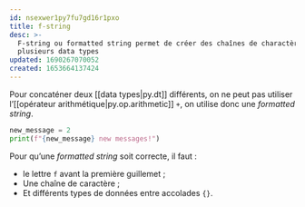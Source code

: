 ```yaml
---
id: nsexwer1py7fu7gd16r1pxo
title: f-string
desc: >-
  F-string ou formatted string permet de créer des chaînes de charactères avec
  plusieurs data types
updated: 1690267070052
created: 1653664137424
---
```


Pour concaténer deux [[data types|py.dt]] différents, on ne peut pas utiliser l’[[opérateur arithmétique|py.op.arithmetic]] `+`, on utilise donc une *formatted string*.

```python
new_message = 2
print(f"{new_message} new messages!")
```

Pour qu’une *formatted string* soit correcte, il faut :

- le lettre `f` avant la première guillemet ;
- Une chaîne de caractère ;
- Et différents types de données entre accolades `{}`.
 
